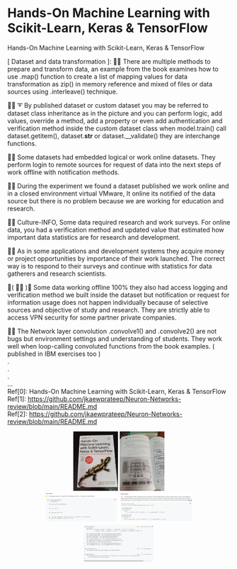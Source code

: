 # Hands-On Machine Learning with Scikit-Learn, Keras & TensorFlow
Hands-On Machine Learning with Scikit-Learn, Keras & TensorFlow

[ Dataset and data transformation  ]: 🧸💬 There are multiple methods to prepare and transform data, an example from the book examines how to use .map() function to create a list of mapping values for data transformation as zip() in memory reference and mixed of files or data sources using .interleave() technique. </br>

🐑💬 ➰  By published dataset or custom dataset you may be referred to dataset class inheritance as in the picture and you can perform logic, add values, override a method, add a property or even add authentication and verification method inside the custom dataset class when model.train() call dataset.getitem(), dataset.__str__ or dataset.__validate() they are interchange functions. </br>

🐐💬 Some datasets had embedded logical or work online datasets. They perform login to remote sources for request of data into the next steps of work offline with notification methods. </br>

🤠💬 During the experiment we found a dataset published we work online and in a closed environment virtual VMware, It online its notified of the data source but there is no problem because we are working for education and research. </br>

🐯💬 Culture-INFO, Some data required research and work surveys. For online data, you had a verification method and updated value that estimated how important data statistics are for research and development. </br>

🦤💬 As in some applications and development systems they acquire money or project opportunities by importance of their work launched. The correct way is to respond to their surveys and continue with statistics for data gatherers and research scientists. </br>

💃( 👩‍🏫 )💬  Some data working offline 100% they also had access logging and verification method we built inside the dataset but notification or request for information usage does not happen individually because of selective sources and objective of study and research. They are strictly able to access VPN security for some partner private companies. </br>

🦁💬 The Network layer convolution .convolve1() and .convolve2() are not bugs but environment settings and understanding of students. They work well when loop-calling convoluted functions from the book examples. ( published in IBM exercises too ) </br>
. </br>
. </br>
. </br>
... </br>
Ref[0]: Hands-On Machine Learning with Scikit-Learn, Keras & TensorFlow </br>
Ref[1]: https://github.com/jkaewprateep/Neuron-Networks-review/blob/main/README.md </br>
Ref[2]: https://github.com/jkaewprateep/Neuron-Networks-review/blob/main/README.md </br>

<p align="center" width="100%">
    <img width="20%" src="https://github.com/jkaewprateep/Reading-notes/blob/main/0118.jpg"> 
    <img width="20%" src="https://github.com/jkaewprateep/Reading-notes/blob/main/0119.jpg"> </br>
    <img width="33%" src="https://github.com/jkaewprateep/Reading-notes/blob/main/0120.jpg"> 
    <img width="33%" src="https://github.com/jkaewprateep/Reading-notes/blob/main/0121.jpg"> 
    <img width="33%" src="https://github.com/jkaewprateep/Reading-notes/blob/main/0122.jpg"> 
</p>

